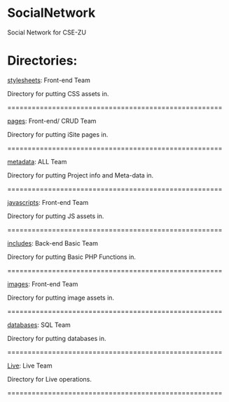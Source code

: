 # SocialNetwork
Social Network for CSE-ZU



Directories:
=====================================================

[stylesheets](./stylesheets): Front-end Team

Directory for putting CSS assets in.

=====================================================

[pages](./pages): Front-end/ CRUD Team

Directory for putting iSite pages in.

=====================================================

[metadata](./metadata): ALL Team

Directory for putting Project info and Meta-data in.

=====================================================

[javascripts](./javascripts): Front-end Team

Directory for putting JS assets in.

=====================================================

[includes](./includes): Back-end Basic Team

Directory for putting Basic PHP Functions in.

=====================================================

[images](./img): Front-end Team

Directory for putting image assets in.

=====================================================

[databases](./databases): SQL Team

Directory for putting databases in.

=====================================================

[Live](./live): Live Team

Directory for Live operations.

=====================================================
